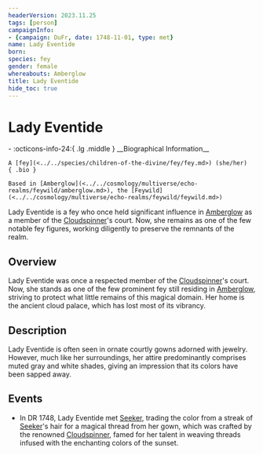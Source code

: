 ```yaml
---
headerVersion: 2023.11.25
tags: [person]
campaignInfo:
- {campaign: DuFr, date: 1748-11-01, type: met}
name: Lady Eventide
born:
species: fey
gender: female
whereabouts: Amberglow
title: Lady Eventide
hide_toc: true
---
```

# Lady Eventide
<div class="grid cards ext-narrow-margin ext-one-column" markdown>
- :octicons-info-24:{ .lg .middle } __Biographical Information__

    A [fey](<../../species/children-of-the-divine/fey/fey.md>) (she/her)  
    { .bio }

    Based in [Amberglow](<../../cosmology/multiverse/echo-realms/feywild/amberglow.md>), the [Feywild](<../../cosmology/multiverse/echo-realms/feywild/feywild.md>)
</div>



Lady Eventide is a fey who once held significant influence in [Amberglow](<../../cosmology/multiverse/echo-realms/feywild/amberglow.md>) as a member of the [Cloudspinner](<../extraplanar-powers/cloudspinner.md>)'s court. Now, she remains as one of the few notable fey figures, working diligently to preserve the remnants of the realm.
## Overview

Lady Eventide was once a respected member of the [Cloudspinner](<../extraplanar-powers/cloudspinner.md>)'s court. Now, she stands as one of the few prominent fey still residing in [Amberglow](<../../cosmology/multiverse/echo-realms/feywild/amberglow.md>), striving to protect what little remains of this magical domain. Her home is the ancient cloud palace, which has lost most of its vibrancy.
## Description

Lady Eventide is often seen in ornate courtly gowns adorned with jewelry. However, much like her surroundings, her attire predominantly comprises muted gray and white shades, giving an impression that its colors have been sapped away.
## Events

- In DR 1748, Lady Eventide met [Seeker](<../pcs/dunmar-fellowship/seeker.md>), trading the color from a streak of [Seeker](<../pcs/dunmar-fellowship/seeker.md>)'s hair for a magical thread from her gown, which was crafted by the renowned [Cloudspinner](<../extraplanar-powers/cloudspinner.md>), famed for her talent in weaving threads infused with the enchanting colors of the sunset.

